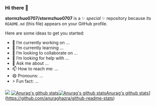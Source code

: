 ### Hi there 👋


**stormzhuo0707/stormzhuo0707** is a ✨ _special_ ✨ repository because its `README.md` (this file) appears on your GitHub profile.

Here are some ideas to get you started:

- 🔭 I’m currently working on ...
- 🌱 I’m currently learning ...
- 👯 I’m looking to collaborate on ...
- 🤔 I’m looking for help with ...
- 💬 Ask me about ...
- 📫 How to reach me: ...
- 😄 Pronouns: ...
- ⚡ Fun fact: ...


![](https://github-readme-stats.vercel.app/api?username=stormzhuo0707&theme=dark)
[![Anurag's github stats](https://github-readme-stats.vercel.app/api?username=stormzhuo0707&theme=radical)](https://github.com/anuraghazra/github-readme-stats)[![Anurag's github stats](https://github-readme-stats.vercel.app/api?username=stormzhuo0707&theme=merko)](https://github.com/anuraghazra/github-readme-stats)[Anurag's github stats](https://github-readme-stats.vercel.app/api?username=stormzhuo0707&theme=gruvbox)](https://github.com/anuraghazra/github-readme-stats)




